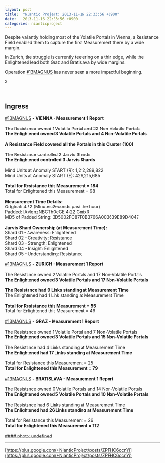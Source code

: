 ```yaml
---
layout: post
title:  "Niantic Project: 2013-11-16 22:33:56 +0900"
date:   2013-11-16 22:33:56 +0900
categories: nianticproject
---
```

Despite valiantly holding most of the Volatile Portals in Vienna, a Resistance Field enabled them to capture the first Measurement there by a wide margin.

In Zurich, the struggle is currently teetering on a thin edge, while the Enlightened lead both Graz and Bratislava by wide margins.

Operation [#13MAGNUS](https://plus.google.com/s/%2313MAGNUS "") has never seen a more impactful beginning.

x<div class="shared"><br /><h2>Ingress</h2> <a rel="nofollow" class="ot-hashtag" href="https://plus.google.com/s/%2313MAGNUS">#13MAGNUS</a>  <b>- VIENNA - Measurement 1 Report</b><br /><br />The Resistance owned 1 Volatile Portal and 22 Non-Volatile Portals<br /><b>The Enlightened owned 3 Volatile Portals and 4 Non-Volatile Portals</b><br /><br /><b>A Resistance Field covered all the Portals in this Cluster (100)</b><br /><br />The Resistance controlled 2 Jarvis Shards<br /><b>The Enlightened controlled 3 Jarvis Shards</b><br /><br />Mind Units at Anomaly START (R): 1,212,289,822<br />Mind Units at Anomaly START (E): 429,215,685<br /><br /><b>Total for Resistance this Measurement = 184</b><br />Total for Enlightened this Measurement = 98<br /><br /><b>Measurement Time Details:</b><br />Original: 4:22 (Minutes:Seconds past the hour)<br />Padded: lAMqnzNBCThOeGE 4:22 GmixR<br />MD5 of Padded String: 3D5002FC87F0B3766A003639E89D4047<br /><br /><b>Jarvis Shard Ownership (at Measurement Time):</b><br />Shard 01 - Awareness: Enlightened<br />Shard 02 - Creativity: Resistance<br />Shard 03 - Strength: Enlightened<br />Shard 04 - Insight: Enlightened<br />Shard 05 - Understanding: Resistance<br /><br /><a rel="nofollow" class="ot-hashtag" href="https://plus.google.com/s/%2313MAGNUS">#13MAGNUS</a> <b>- ZURICH - Measurement 1 Report</b><br /><br />The Resistance owned 2 Volatile Portals and 17 Non-Volatile Portals<br /><b>The Enlightened owned 3 Volatile Portals and 17 Non-Volatile Portals</b><br /><br /><b>The Resistance had 9 Links standing at Measurement Time</b><br />The Enlightened had 1 Link standing at Measurement Time<br /><br /><b>Total for Resistance this Measurement = 55</b><br />Total for Enlightened this Measurement = 49<br /><br /><a rel="nofollow" class="ot-hashtag" href="https://plus.google.com/s/%2313MAGNUS">#13MAGNUS</a> <b>- GRAZ - Measurement 1 Report</b><br /><br />The Resistance owned 1 Volatile Portal and 7 Non-Volatile Portals<br /><b>The Enlightened owned 3 Volatile Portals and 15 Non-Volatile Portals</b><br /><br />The Resistance had 4 Links standing at Measurement Time<br /><b>The Enlightened had 17 Links standing at Measurement Time</b><br /><br />Total for Resistance this Measurement = 25<br /><b>Total for Enlightened this Measurement = 79</b><br /><br /><a rel="nofollow" class="ot-hashtag" href="https://plus.google.com/s/%2313MAGNUS">#13MAGNUS</a> <b>- BRATISLAVA - Measurement 1 Report</b><br /><br />The Resistance owned 0 Volatile Portals and 14 Non-Volatile Portals<br /><b>The Enlightened owned 5 Volatile Portals and 10 Non-Volatile Portals</b><br /><br />The Resistance had 6 Links standing at Measurement Time<br /><b>The Enlightened had 26 Links standing at Measurement Time</b><br /><br />Total for Resistance this Measurement = 26<br /><b>Total for Enlightened this Measurement = 112</b><br /><br /></div>
[#### photo: undefined](https://lh4.googleusercontent.com/-KkyRiJLCOgk/UodxlsccQtI/AAAAAAAAaGg/FwdXwWWBQBw/13magnus-vienna-m1.png "")
- - -
[https://plus.google.com/+NianticProject/posts/ZPFHC6ccnYi](https://plus.google.com/+NianticProject/posts/ZPFHC6ccnYi)
